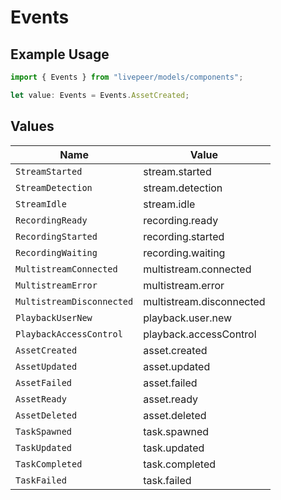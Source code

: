 # Events

## Example Usage

```typescript
import { Events } from "livepeer/models/components";

let value: Events = Events.AssetCreated;
```

## Values

| Name                      | Value                     |
| ------------------------- | ------------------------- |
| `StreamStarted`           | stream.started            |
| `StreamDetection`         | stream.detection          |
| `StreamIdle`              | stream.idle               |
| `RecordingReady`          | recording.ready           |
| `RecordingStarted`        | recording.started         |
| `RecordingWaiting`        | recording.waiting         |
| `MultistreamConnected`    | multistream.connected     |
| `MultistreamError`        | multistream.error         |
| `MultistreamDisconnected` | multistream.disconnected  |
| `PlaybackUserNew`         | playback.user.new         |
| `PlaybackAccessControl`   | playback.accessControl    |
| `AssetCreated`            | asset.created             |
| `AssetUpdated`            | asset.updated             |
| `AssetFailed`             | asset.failed              |
| `AssetReady`              | asset.ready               |
| `AssetDeleted`            | asset.deleted             |
| `TaskSpawned`             | task.spawned              |
| `TaskUpdated`             | task.updated              |
| `TaskCompleted`           | task.completed            |
| `TaskFailed`              | task.failed               |